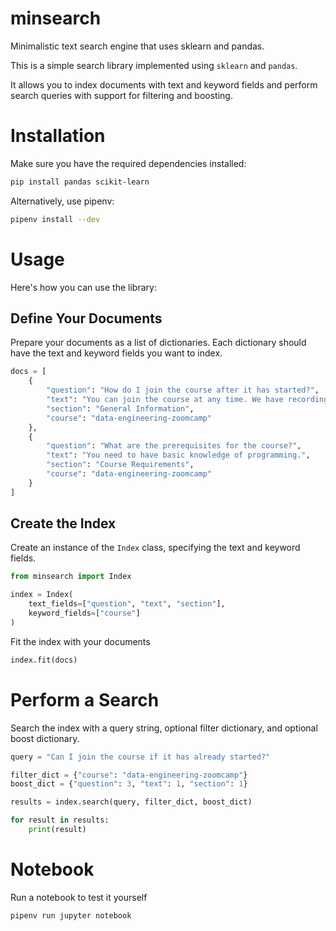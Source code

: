 # minsearch

Minimalistic text search engine that uses sklearn and pandas.

This is a simple search library implemented using `sklearn` and `pandas`.

It allows you to index documents with text and keyword fields and perform search queries with support for filtering and boosting.

# Installation

Make sure you have the required dependencies installed:

```bash
pip install pandas scikit-learn
```

Alternatively, use pipenv:

```bash
pipenv install --dev
```

# Usage

Here's how you can use the library:


## Define Your Documents

Prepare your documents as a list of dictionaries. Each dictionary should have the text and keyword fields you want to index.

```python
docs = [
    {
        "question": "How do I join the course after it has started?",
        "text": "You can join the course at any time. We have recordings available.",
        "section": "General Information",
        "course": "data-engineering-zoomcamp"
    },
    {
        "question": "What are the prerequisites for the course?",
        "text": "You need to have basic knowledge of programming.",
        "section": "Course Requirements",
        "course": "data-engineering-zoomcamp"
    }
]
```
## Create the Index

Create an instance of the `Index` class, specifying the text and keyword fields.


```python
from minsearch import Index

index = Index(
    text_fields=["question", "text", "section"],
    keyword_fields=["course"]
)
```

Fit the index with your documents

```python
index.fit(docs)
```

# Perform a Search

Search the index with a query string, optional filter dictionary, and optional boost dictionary.

```python
query = "Can I join the course if it has already started?"

filter_dict = {"course": "data-engineering-zoomcamp"}
boost_dict = {"question": 3, "text": 1, "section": 1}

results = index.search(query, filter_dict, boost_dict)

for result in results:
    print(result)
```

# Notebook 

Run a notebook to test it yourself

```bash
pipenv run jupyter notebook
```